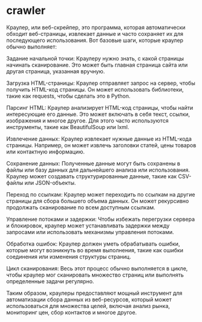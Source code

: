 # crawler
Краулер, или веб-скрейпер, это программа, которая автоматически обходит веб-страницы, извлекает данные и часто сохраняет их для последующего использования. Вот базовые шаги, которые краулер обычно выполняет:

Задание начальной точки: Краулеру нужно знать, с какой страницы начинать сканирование. Это может быть главная страница сайта или другая страница, указанная вручную.

Загрузка HTML-страницы: Краулер отправляет запрос на сервер, чтобы получить HTML-код страницы. Он может использовать библиотеки, такие как requests, чтобы сделать это в Python.

Парсинг HTML: Краулер анализирует HTML-код страницы, чтобы найти интересующие его данные. Это может включать в себя текст, ссылки, изображения и многое другое. Для этого часто используются инструменты, такие как BeautifulSoup или lxml.

Извлечение данных: Краулер извлекает нужные данные из HTML-кода страницы. Например, он может извлечь заголовки статей, цены товаров или контактную информацию.

Сохранение данных: Полученные данные могут быть сохранены в файлы или базу данных для дальнейшего анализа или использования. Краулер может создавать структурированные данные, такие как CSV-файлы или JSON-объекты.

Переход по ссылкам: Краулер может переходить по ссылкам на другие страницы для сбора большего объема данных. Он может рекурсивно продолжать сканирование по всем доступным ссылкам.

Управление потоками и задержки: Чтобы избежать перегрузки сервера и блокировок, краулер может устанавливать задержки между запросами или использовать механизмы управления потоками.

Обработка ошибок: Краулер должен уметь обрабатывать ошибки, которые могут возникнуть во время выполнения, такие как ошибки соединения или изменения структуры страниц.

Цикл сканирования: Весь этот процесс обычно выполняется в цикле, чтобы краулер мог сканировать множество страниц или выполнять определенные задачи регулярно.

Таким образом, краулеры предоставляют мощный инструмент для автоматизации сбора данных из веб-ресурсов, который может использоваться для множества целей, включая анализ рынка, мониторинг цен, сбор контактов и многое другое.



